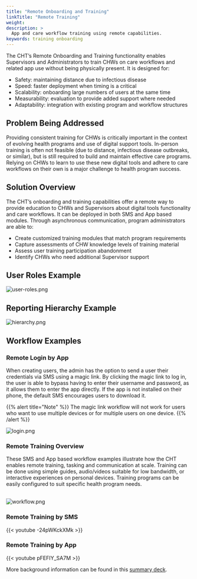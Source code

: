 ```yaml
---
title: "Remote Onboarding and Training"
linkTitle: "Remote Training"
weight: 
description: >
  App and care workflow training using remote capabilities.
keywords: training onboarding 
---
```


The CHT’s Remote Onboarding and Training functionality enables Supervisors and Administrators to train CHWs on care workflows and related app use without being physically present. It is designed for:

* Safety: maintaining distance due to infectious disease
* Speed: faster deployment when timing is a critical
* Scalability: onboarding large numbers of users at the same time
* Measurability: evaluation to provide added support where needed
* Adaptability: integration with existing program and workflow structures

## Problem Being Addressed

Providing consistent training for CHWs is critically important in the context of evolving health programs and use of digital support tools. In-person training is often not feasible (due to distance, infectious disease outbreaks, or similar), but is still required to build and maintain effective care programs. Relying on CHWs to learn to use these new digital tools and adhere to care workflows on their own is a major challenge to health program success.

## Solution Overview

The CHT’s onboarding and training capabilities offer a remote way to provide education to CHWs and Supervisors about digital tools functionality and care workflows. It can be deployed in both SMS and App based modules. Through asynchronous communication, program administrators are able to:

* Create customized training modules that match program requirements
* Capture assessments of CHW knowledge levels of training material
* Assess user training participation abandonment
* Identify CHWs who need additional Supervisor support

## User Roles Example

![user-roles.png](user-roles.png) 

## Reporting Hierarchy Example

![hierarchy.png](hierarchy.png)

## Workflow Examples

### Remote Login by App

When creating users, the admin has the option to send a user their credentials via SMS using a magic link. By clicking the magic link to log in, the user is able to bypass having to enter their username and password, as it allows them to enter the app directly. If the app is not installed on their phone, the default SMS encourages users to download it. 

{{% alert title="Note" %}}
The magic link workflow will not work for users who want to use multiple devices or for multiple users on one device.
{{% /alert %}}

![login.png](login.png)
 
### Remote Training Overview

These SMS and App based workflow examples illustrate how the CHT enables remote training, tasking and communication at scale. Training can be done using simple guides, audio/videos suitable for low bandwidth, or interactive experiences on personal devices. Training programs can be easily configured to suit specific health program needs.
<br><br>

![workflow.png](workflow1.png)


### Remote Training by SMS

{{< youtube -24pWKckXMk >}}


### Remote Training by App

{{< youtube pFEFIY_SA7M >}}


More background information can be found in this [summary deck](https://docs.google.com/presentation/d/13bFoyU2vhwPiOUiVWzUJ2urtAyR6_XKTxp0XASCLVko).
